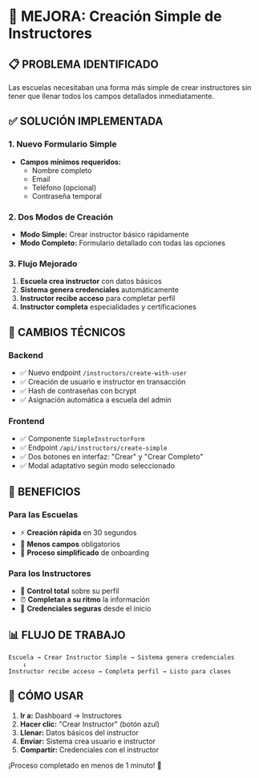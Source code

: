 # 🎯 MEJORA: Creación Simple de Instructores

## 📋 PROBLEMA IDENTIFICADO

Las escuelas necesitaban una forma más simple de crear instructores sin tener que llenar todos los campos detallados inmediatamente.

## ✅ SOLUCIÓN IMPLEMENTADA

### **1. Nuevo Formulario Simple**
- **Campos mínimos requeridos:**
  - Nombre completo
  - Email
  - Teléfono (opcional)
  - Contraseña temporal

### **2. Dos Modos de Creación**
- **Modo Simple:** Crear instructor básico rápidamente
- **Modo Completo:** Formulario detallado con todas las opciones

### **3. Flujo Mejorado**
1. **Escuela crea instructor** con datos básicos
2. **Sistema genera credenciales** automáticamente
3. **Instructor recibe acceso** para completar perfil
4. **Instructor completa** especialidades y certificaciones

## 🔧 CAMBIOS TÉCNICOS

### **Backend**
- ✅ Nuevo endpoint `/instructors/create-with-user`
- ✅ Creación de usuario e instructor en transacción
- ✅ Hash de contraseñas con bcrypt
- ✅ Asignación automática a escuela del admin

### **Frontend**
- ✅ Componente `SimpleInstructorForm`
- ✅ Endpoint `/api/instructors/create-simple`
- ✅ Dos botones en interfaz: "Crear" y "Crear Completo"
- ✅ Modal adaptativo según modo seleccionado

## 🎯 BENEFICIOS

### **Para las Escuelas**
- ⚡ **Creación rápida** en 30 segundos
- 📝 **Menos campos** obligatorios
- 🔄 **Proceso simplificado** de onboarding

### **Para los Instructores**
- 🎨 **Control total** sobre su perfil
- ⏰ **Completan a su ritmo** la información
- 🔐 **Credenciales seguras** desde el inicio

## 📊 FLUJO DE TRABAJO

```
Escuela → Crear Instructor Simple → Sistema genera credenciales
    ↓
Instructor recibe acceso → Completa perfil → Listo para clases
```

## 🚀 CÓMO USAR

1. **Ir a:** Dashboard → Instructores
2. **Hacer clic:** "Crear Instructor" (botón azul)
3. **Llenar:** Datos básicos del instructor
4. **Enviar:** Sistema crea usuario e instructor
5. **Compartir:** Credenciales con el instructor

¡Proceso completado en menos de 1 minuto! 🎉